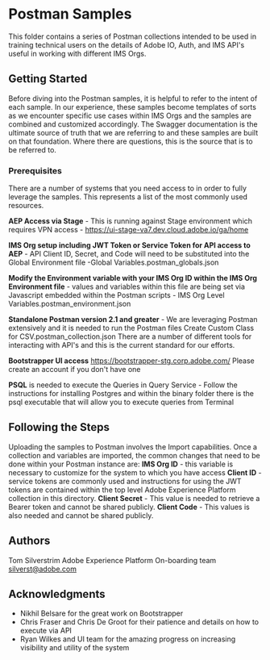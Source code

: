 # Postman Samples

This folder contains a series of Postman collections intended to be used in training technical users on the details of Adobe IO, Auth, and IMS API's useful in working with different IMS Orgs.

## Getting Started

Before diving into the Postman samples, it is helpful to refer to the intent of each sample.  In our experience, these samples become templates of sorts as we encounter specific use cases within IMS Orgs and the samples are combined and customized accordingly.  The Swagger documentation is the ultimate source of truth that we are referring to and these samples are built on that foundation.  Where there are questions, this is the source that is to be referred to.

### Prerequisites

There are a number of systems that you need access to in order to fully leverage the samples.  This represents a list of the most commonly used resources.

**AEP Access via Stage** - This is running against Stage environment which requires VPN access - https://ui-stage-va7.dev.cloud.adobe.io/ga/home

**IMS Org setup including JWT Token or Service Token for API access to AEP** - API Client ID, Secret, and Code will need to be substituted into the Global Environment file -Global Variables.postman_globals.json

**Modify the Environment variable with your IMS Org ID within the IMS Org Environment file** - values and variables within this file are being set via Javascript embedded within the Postman scripts - IMS Org Level Variables.postman_environment.json

**Standalone Postman version 2.1 and greater** - We are leveraging Postman extensively and it is needed to run the Postman files Create Custom Class for CSV.postman_collection.json There are a number of different tools for interacting with API's and this is the current standard for our efforts.

**Bootstrapper UI access** https://bootstrapper-stg.corp.adobe.com/  Please create an account if you don't have one

**PSQL** is needed to execute the Queries in Query Service - Follow the instructions for installing Postgres and within the binary folder there is the psql executable that will allow you to execute queries from Terminal


## Following the Steps

Uploading the samples to Postman involves the Import capabilities.  Once a collection and variables are imported, the common changes that need to be done within your Postman instance are:
**IMS Org ID** - this variable is necessary to customize for the system to which you have access
**Client ID** - service tokens are commonly used and instructions for using the JWT tokens are contained within the top level Adobe Experience Platform collection in this directory.
**Client Secret** - This value is needed to retrieve a Bearer token and cannot be shared publicly.
**Client Code** - This values is also needed and cannot be shared publicly. 


## Authors

Tom Silverstrim Adobe Experience Platform On-boarding team silverst@adobe.com

## Acknowledgments

* Nikhil Belsare for the great work on Bootstrapper
* Chris Fraser and Chris De Groot for their patience and details on how to execute via API
* Ryan Wilkes and UI team for the amazing progress on increasing visibility and utility of the system
